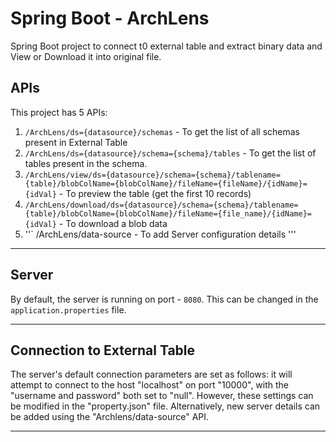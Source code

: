 # Spring Boot - ArchLens 

Spring Boot project to connect t0 external table and extract  binary data and View or Download it into original file.

## APIs

This project has 5 APIs:
1. ```/ArchLens/ds={datasource}/schemas``` - To get the list of all schemas present in External Table
2. ```/ArchLens/ds={datasource}/schema={schema}/tables``` - To get the list of tables present in the schema.
3. ```/ArchLens/view/ds={datasource}/schema={schema}/tablename={table}/blobColName={blobColName}/fileName={fileName}/{idName}={idVal}``` - To preview the table (get the first 10 records)
4. ```/ArchLens/download/ds={datasource}/schema={schema}/tablename={table}/blobColName={blobColName}/fileName={file_name}/{idName}={idVal}``` - To download a blob data
5. ''` /ArchLens/data-source - To add Server configuration details  '''

---

## Server

By default, the server is running on port - ```8080```. 
This can be changed in the ```application.properties``` file.

---

## Connection to External Table

The server's default connection parameters are set as follows: it will attempt to connect to the host "localhost" on port "10000", with the "username and password" both set to "null".
However, these settings can be modified in the "property.json" file. 
Alternatively, new server details can be added using the "Archlens/data-source" API.


---
